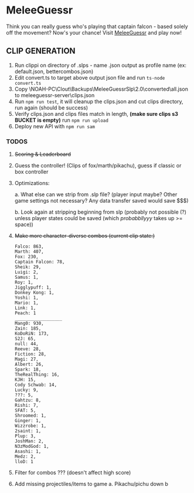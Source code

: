# MeleeGuessr

Think you can really guess who's playing that captain falcon - based solely off the movement? Now's your chance! Visit [MeleeGuessr](https://www.MeleeGuessr.com) and play now!

## CLIP GENERATION ##
1. Run clippi on directory of .slps - name .json output as profile name (ex: default.json, bettercombos.json)
2. Edit convert.ts to target above output json file and run `ts-node convert.ts`
3. Copy \\NOAH-PC\Clout\Backups\MeleeGuessrSlp\2.0\converted\all.json to meleeguessr-server\clips.json
4. Run `npm run test`, it will cleanup the clips.json and cut clips directory, run again (should be success)
5. Verify clips.json and clips files match in length, **(make sure clips s3 BUCKET is empty)** run `npm run upload`
6. Deploy new API with `npm run sam`

### TODOS ###
1. ~~Scoring & Leaderboard~~
2. Guess the controller! (Clips of fox/marth/pikachu), guess if classic or box controller
3. Optimizations: 
    
    a. What else can we strip from .slp file? (player input maybe? Other game settings not necessary? Any data transfer saved would save $$$)
    
    b. Look again at stripping beginning from slp (probably not possible (?) unless player states could be saved (which *probabbllyyy* takes up >= space))
4. ~~Make more character-diverse combos (current clip state:)~~
    ```
    Falco: 863,
    Marth: 407,
    Fox: 230,
    Captain Falcon: 78,
    Sheik: 29,
    Luigi: 2,
    Samus: 1,
    Roy: 1,
    Jigglypuff: 1,
    Donkey Kong: 1,
    Yoshi: 1,
    Mario: 1,
    Link: 1,
    Peach: 1
    __________________
    Mang0: 930,
    Zain: 185,
    KoDoRiN: 173,
    S2J: 65,
    null: 44,
    Reeve: 28,
    Fiction: 28,
    Magi: 27,
    Albert: 26,
    Spark: 18,
    TheRealThing: 16,
    KJH: 15,
    Cody Schwab: 14,
    Lucky: 9,
    ???: 5,
    Gahtzu: 8,
    Rishi: 7,
    SFAT: 5,
    Shroomed: 1,
    Ginger: 1,
    Wizzrobe: 1,
    2saint: 1,
    Plup: 3,
    JoshMan: 2,
    N3zModGod: 1,
    Asashi: 1,
    Medz: 2,
    lloD: 1
    ```

5. Filter for combos ??? (doesn't affect high score)
6. Add missing projectiles/items to game
    a. Pikachu/pichu down b